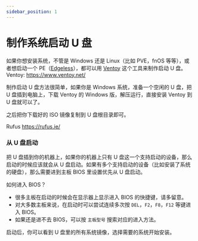 ```yaml
---
sidebar_position: 1
---
```

# 制作系统启动 U 盘

如果你想安装系统，不管是 Windows 还是 Linux（比如 PVE，fnOS 等等），或者想启动一个 PE（[Edgeless](https://home.edgeless.top/)），都可以用 [Ventoy](https://www.ventoy.net/cn/download.html) 这个工具来制作启动 U 盘。
Ventoy:
https://www.ventoy.net/

制作启动 U 盘方法很简单，如果你是 Windows 系统，准备一个空闲的 U 盘，把 U 盘插到电脑上，下载 Ventoy 的 Windows 版，解压运行，直接安装 Ventoy 到 U 盘就可以了。

之后把你下载好的 ISO 镜像复制到 U 盘根目录即可。

Rufus
https://rufus.ie/

### 从 U 盘启动

把 U 盘插到你的机器上，如果你的机器上只有 U 盘这一个支持启动的设备，那么启动的时候应该就会从 U 盘启动。如果有多个支持启动的设备（比如安装了系统的硬盘），那么需要进到主板 BIOS 里设置优先从 U 盘启动。

如何进入 BIOS？

- 很多主板在启动的时候会在显示器上显示进入 BIOS 的快捷键，请多留意。
- 对大多数主板来说，在启动时可以尝试连续多次按 `DEL`，`F2`，`F8`，`F12` 等键进入 BIOS。
- 如果还是进不去 BIOS，可以按 `主板型号` 搜索对应的进入方法。

启动后，你可以看到 U 盘里的所有系统镜像，选择需要的系统开始安装。